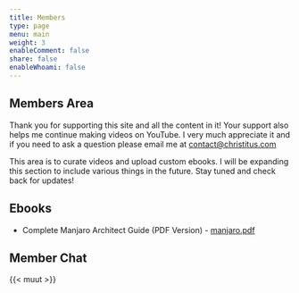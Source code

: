 ```yaml
---
title: Members
type: page
menu: main
weight: 3
enableComment: false 
share: false
enableWhoami: false
---
```

## Members Area

Thank you for supporting this site and all the content in it! Your support also helps me continue making videos on YouTube. I very much appreciate it and if you need to ask a question please email me at contact@christitus.com

This area is to curate videos and upload custom ebooks. I will be expanding this section to include various things in the future. Stay tuned and check back for updates!

## Ebooks

- Complete Manjaro Architect Guide (PDF Version) - [manjaro.pdf](https://ctt.memberspace.com/content/f112f8b545f)

## Member Chat

{{< muut >}}